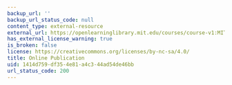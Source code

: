 ```yaml
---
backup_url: ''
backup_url_status_code: null
content_type: external-resource
external_url: https://openlearninglibrary.mit.edu/courses/course-v1:MITx+11.155x+1T2019/about
has_external_license_warning: true
is_broken: false
license: https://creativecommons.org/licenses/by-nc-sa/4.0/
title: Online Publication
uid: 1414d759-df35-4e81-a4c3-44ad54de46bb
url_status_code: 200
---
```

